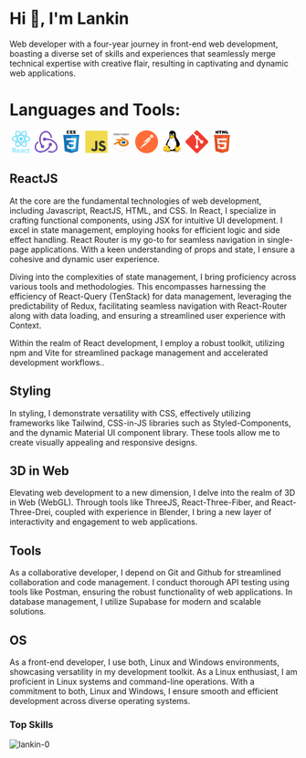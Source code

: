 # Hi 👋, I'm Lankin

Web developer with a four-year journey in front-end web development, boasting a diverse set of skills and experiences that seamlessly merge technical expertise with creative flair, resulting in captivating and dynamic web applications.
# Languages and Tools:
<p align="left">
<img src="https://raw.githubusercontent.com/teamedwardforever/Readme-Generator/71f25dd8b98329b168142a6b782a107b75eab178/svg/Skills/Frontend/react-original-wordmark.svg" alt="React" width="40" height="40"/>
<img src="https://raw.githubusercontent.com/teamedwardforever/Readme-Generator/71f25dd8b98329b168142a6b782a107b75eab178/svg/Skills/Frontend/redux-original.svg" alt="Redux" width="40" height="40"/>
<img src="https://raw.githubusercontent.com/teamedwardforever/Readme-Generator/71f25dd8b98329b168142a6b782a107b75eab178/svg/Skills/Frontend/css3-original-wordmark.svg" alt="Css" width="40" height="40"/>
<img src="https://raw.githubusercontent.com/teamedwardforever/Readme-Generator/71f25dd8b98329b168142a6b782a107b75eab178/svg/Skills/Languages/javascript-original.svg" alt="Javascript" width="40" height="40"/>
<img src="https://raw.githubusercontent.com/teamedwardforever/Readme-Generator/71f25dd8b98329b168142a6b782a107b75eab178/svg/Skills/Software/blender_community_badge_white.svg" alt="Blender" width="40" height="40"/>
<img src="https://raw.githubusercontent.com/teamedwardforever/Readme-Generator/71f25dd8b98329b168142a6b782a107b75eab178/svg/Skills/Software/getpostman-icon.svg" alt="Postman" width="40" height="40"/>
<img src="https://raw.githubusercontent.com/teamedwardforever/Readme-Generator/71f25dd8b98329b168142a6b782a107b75eab178/svg/Skills/Other/linux-original.svg" alt="Linux" width="40" height="40"/>
<img src="https://raw.githubusercontent.com/teamedwardforever/Readme-Generator/71f25dd8b98329b168142a6b782a107b75eab178/svg/Skills/Other/git-scm-icon.svg" alt="Git" width="40" height="40"/>
<img src="https://raw.githubusercontent.com/teamedwardforever/Readme-Generator/71f25dd8b98329b168142a6b782a107b75eab178/svg/Skills/Frontend/html5-original-wordmark.svg" alt="HTML" width="40" height="40"/>
</p>

## ReactJS 
At the core are the fundamental technologies of web development, including Javascript, ReactJS, HTML, and CSS.
In React, I specialize in crafting functional components, using JSX for intuitive UI development. I excel in state management, employing hooks for efficient logic and side effect handling. React Router is my go-to for seamless navigation in single-page applications. With a keen understanding of props and state, I ensure a cohesive and dynamic user experience.

Diving into the complexities of state management, I bring proficiency across various tools and methodologies. This encompasses harnessing the efficiency of React-Query (TenStack) for data management, leveraging the predictability of Redux, facilitating seamless navigation with React-Router along with data loading, and ensuring a streamlined user experience with Context.

Within the realm of React development, I employ a robust toolkit, utilizing npm and Vite for streamlined package management and accelerated development workflows..

## Styling

In styling, I demonstrate versatility with CSS, effectively utilizing frameworks like Tailwind, CSS-in-JS libraries such as Styled-Components, and the dynamic Material UI component library. These tools allow me to create visually appealing and responsive designs.

## 3D in Web
Elevating web development to a new dimension, I delve into the realm of 3D in Web (WebGL). Through tools like ThreeJS, React-Three-Fiber, and React-Three-Drei, coupled with experience in Blender, I bring a new layer of interactivity and engagement to web applications.

## Tools
As a collaborative developer, I depend on Git and Github for streamlined collaboration and code management. I conduct thorough API testing using tools like Postman, ensuring the robust functionality of web applications. In database management, I utilize Supabase for modern and scalable solutions.

## OS
As a front-end developer, I use both, Linux and Windows environments, showcasing versatility in my development toolkit. As a Linux enthusiast, I am proficient in Linux systems and command-line operations. With a commitment to both, Linux and Windows, I ensure smooth and efficient development across diverse operating systems.

<h3 align="left">Top Skills</h3>
<img align="left" height="180em" src="https://github-readme-stats.vercel.app/api/top-langs/?username=lankin-0&layout=compact&theme=dark" alt=lankin-0 />



